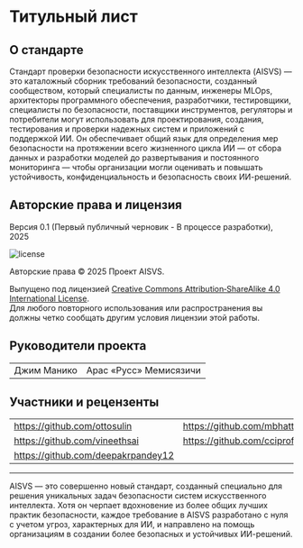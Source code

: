 # Титульный лист

## О стандарте

Стандарт проверки безопасности искусственного интеллекта (AISVS) — это каталожный сборник требований безопасности, созданный сообществом, который специалисты по данным, инженеры MLOps, архитекторы программного обеспечения, разработчики, тестировщики, специалисты по безопасности, поставщики инструментов, регуляторы и потребители могут использовать для проектирования, создания, тестирования и проверки надежных систем и приложений с поддержкой ИИ. Он обеспечивает общий язык для определения мер безопасности на протяжении всего жизненного цикла ИИ — от сбора данных и разработки моделей до развертывания и постоянного мониторинга — чтобы организации могли оценивать и повышать устойчивость, конфиденциальность и безопасность своих ИИ-решений.

## Авторские права и лицензия

Версия 0.1 (Первый публичный черновик - В процессе разработки), 2025  

![license](../images/license.png)

Авторские права © 2025 Проект AISVS.  

Выпущено под лицензией [Creative Commons Attribution‑ShareAlike 4.0 International License](https://creativecommons.org/licenses/by-sa/4.0/).  
Для любого повторного использования или распространения вы должны четко сообщать другим условия лицензии этой работы.

## Руководители проекта

|             |                        |
| ----------- | ---------------------- |
| Джим Манико | Арас «Русс» Мемисязичи |

## Участники и рецензенты

|                                    |                             |
| ---------------------------------- | --------------------------- |
| https://github.com/ottosulin       | https://github.com/mbhatt1  |
| https://github.com/vineethsai      | https://github.com/cciprofm |
| https://github.com/deepakrpandey12 |                             |

---

AISVS — это совершенно новый стандарт, созданный специально для решения уникальных задач безопасности систем искусственного интеллекта. Хотя он черпает вдохновение из более общих лучших практик безопасности, каждое требование в AISVS разработано с нуля с учетом угроз, характерных для ИИ, и направлено на помощь организациям в создании более безопасных и устойчивых ИИ-решений.


